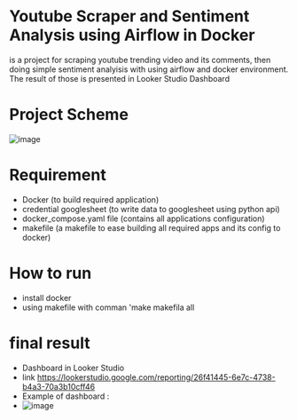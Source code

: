 # Youtube Scraper and Sentiment Analysis using Airflow in Docker 
is a project for scraping youtube trending video and its comments, then doing simple sentiment analyisis with using airflow and docker environment.
The result of those is presented in Looker Studio Dashboard

# Project Scheme
![image](https://github.com/arifalse/final_assignment/assets/61183492/a65a3fdf-06e6-4ef6-94df-70def9210230)

# Requirement
- Docker (to build required application)
- credential googlesheet (to write data to googlesheet using python api) 
- docker_compose.yaml file (contains all applications configuration)
- makefile (a makefile to ease building all required apps and its config to docker)

# How to run
- install docker
- using makefile with comman 'make makefila all

# final result
- Dashboard in Looker Studio
- link https://lookerstudio.google.com/reporting/26f41445-6e7c-4738-b4a3-70a3b10cff46
- Example of dashboard :
- ![image](https://github.com/arifalse/final_assignment/assets/61183492/dfd9a80b-e931-431f-ac2b-6983c28138b9)


